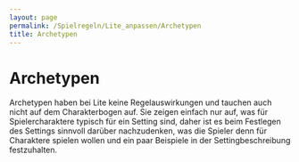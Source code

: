 ```yaml
---
layout: page
permalink: /Spielregeln/Lite_anpassen/Archetypen
title: Archetypen
---
```


# Archetypen

Archetypen haben bei Lite keine Regelauswirkungen und tauchen auch nicht auf dem Charakterbogen auf. Sie zeigen einfach nur auf, was für Spielercharaktere typisch für ein Setting sind, daher ist es beim Festlegen des Settings sinnvoll darüber nachzudenken, was die Spieler denn für Charaktere spielen wollen und ein paar Beispiele in der Settingbeschreibung festzuhalten.

